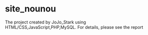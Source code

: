 # site_nounou
The project created by JoJo_Stark using HTML/CSS,JavaScript,PHP,MySQL.
For details, please see the report
